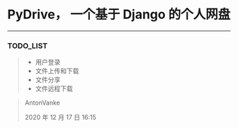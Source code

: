 # PyDrive， 一个基于 Django 的个人网盘

---

### TODO_LIST

> - 用户登录
> - 文件上传和下载
> - 文件分享
> - 文件远程下载



> AntonVanke
> 
> 2020 年 12 月 17 日 16:15 
